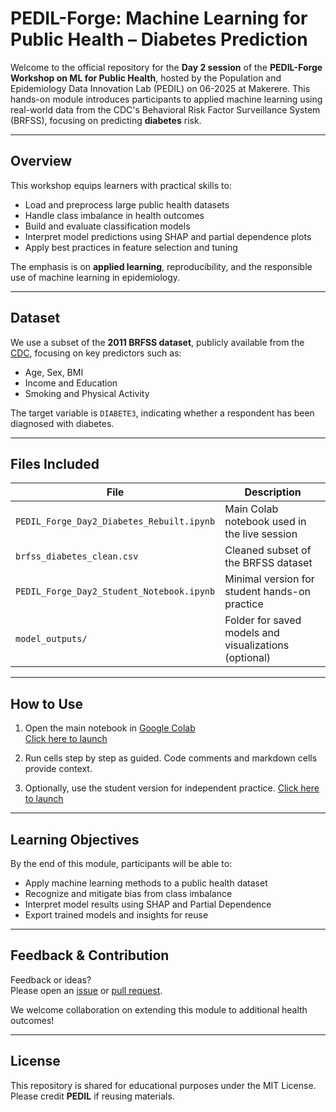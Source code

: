 # PEDIL-Forge: Machine Learning for Public Health – Diabetes Prediction

Welcome to the official repository for the **Day 2 session** of the **PEDIL-Forge Workshop on ML for Public Health**, hosted by the Population and Epidemiology Data Innovation Lab (PEDIL) on 06-2025 at Makerere. This hands-on module introduces participants to applied machine learning using real-world data from the CDC's Behavioral Risk Factor Surveillance System (BRFSS), focusing on predicting **diabetes** risk.

---

## Overview

This workshop equips learners with practical skills to:

- Load and preprocess large public health datasets
- Handle class imbalance in health outcomes
- Build and evaluate classification models
- Interpret model predictions using SHAP and partial dependence plots
- Apply best practices in feature selection and tuning

The emphasis is on **applied learning**, reproducibility, and the responsible use of machine learning in epidemiology.

---

## Dataset

We use a subset of the **2011 BRFSS dataset**, publicly available from the [CDC](https://www.cdc.gov/brfss/index.html), focusing on key predictors such as:

- Age, Sex, BMI
- Income and Education
- Smoking and Physical Activity

The target variable is `DIABETE3`, indicating whether a respondent has been diagnosed with diabetes.

---

## Files Included

| File | Description |
|------|-------------|
| `PEDIL_Forge_Day2_Diabetes_Rebuilt.ipynb` | Main Colab notebook used in the live session |
| `brfss_diabetes_clean.csv` | Cleaned subset of the BRFSS dataset |
| `PEDIL_Forge_Day2_Student_Notebook.ipynb` | Minimal version for student hands-on practice |
| `model_outputs/` | Folder for saved models and visualizations (optional) |

---

## How to Use

1. Open the main notebook in [Google Colab](https://colab.research.google.com/)  
   [Click here to launch](https://colab.research.google.com/github/drdmakau/PEDIL-Forge/blob/main/ml-public-health/06-2025-Mak/PEDIL_Forge_Day2_Diabetes_Updated.ipynb)

2. Run cells step by step as guided. Code comments and markdown cells provide context.

3. Optionally, use the student version for independent practice.
   [Click here to launch](https://colab.research.google.com/github/drdmakau/PEDIL-Forge/blob/main/ml-public-health/06-2025-Mak/PEDIL_Forge_Student_Diabetes_Notebook.ipynb)

---

## Learning Objectives

By the end of this module, participants will be able to:

- Apply machine learning methods to a public health dataset
- Recognize and mitigate bias from class imbalance
- Interpret model results using SHAP and Partial Dependence
- Export trained models and insights for reuse

---

## Feedback & Contribution

Feedback or ideas?  
Please open an [issue](https://github.com/drdmakau/PEDIL-Forge/issues) or [pull request](https://github.com/drdmakau/PEDIL-Forge/pulls).

We welcome collaboration on extending this module to additional health outcomes!

---

## License

This repository is shared for educational purposes under the MIT License. Please credit **PEDIL** if reusing materials.

